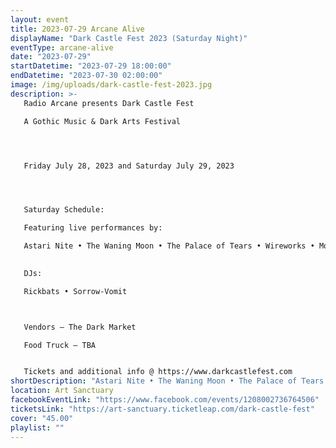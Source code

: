 ```yaml
---
layout: event
title: 2023-07-29 Arcane Alive
displayName: "Dark Castle Fest 2023 (Saturday Night)"
eventType: arcane-alive
date: "2023-07-29"
startDatetime: "2023-07-29 18:00:00"
endDatetime: "2023-07-30 02:00:00"
image: /img/uploads/dark-castle-fest-2023.jpg
description: >-
   Radio Arcane presents Dark Castle Fest

   A Gothic Music & Dark Arts Festival




   Friday July 28, 2023 and Saturday July 29, 2023




   Saturday Schedule:

   Featuring live performances by:

   Astari Nite • The Waning Moon • The Palace of Tears • Wireworks • Motuvius Rex • Chrysanthemum Ballroom • Sinister Senile
   

   DJs:

   Rickbats • Sorrow-Vomit



   Vendors – The Dark Market

   Food Truck – TBA


   Tickets and additional info @ https://www.darkcastlefest.com
shortDescription: "Astari Nite • The Waning Moon • The Palace of Tears • Wireworks • Motuvius Rex • Chrysanthemum Ballroom • Sinister Senile"
location: Art Sanctuary
facebookEventLink: "https://www.facebook.com/events/1208002736764506"
ticketsLink: "https://art-sanctuary.ticketleap.com/dark-castle-fest"
cover: "45.00"
playlist: ""
---
```

